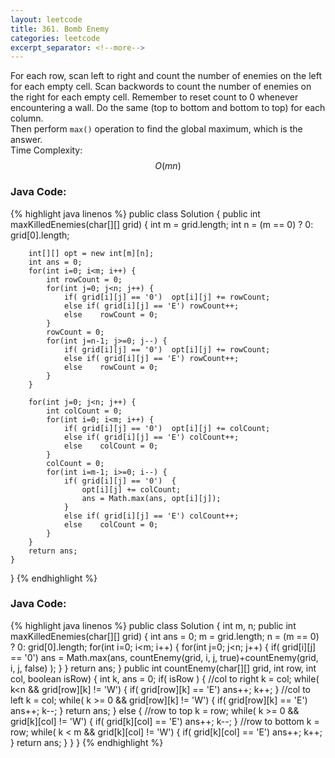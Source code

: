 ```yaml
---
layout: leetcode
title: 361. Bomb Enemy
categories: leetcode
excerpt_separator: <!--more-->
---
```

For each row, scan left to right and count the number of enemies on the left for each empty cell. Scan backwords to count the number of enemies on the right for each empty cell. Remember to reset count to 0 whenever encountering a wall.
Do the same (top to bottom and bottom to top) for each column.  
Then perform `max()` operation to find the global maximum, which is the answer.  
Time Complexity: $$O(mn)$$
<!--more-->
### Java Code:
{% highlight java linenos %}
public class Solution {
    public int maxKilledEnemies(char[][] grid) {
        int m = grid.length;
        int n = (m == 0) ? 0: grid[0].length;
        
        int[][] opt = new int[m][n];
        int ans = 0;
        for(int i=0; i<m; i++) {
            int rowCount = 0;
            for(int j=0; j<n; j++) {
                if( grid[i][j] == '0')  opt[i][j] += rowCount;
                else if( grid[i][j] == 'E') rowCount++;
                else    rowCount = 0;
            }
            rowCount = 0;
            for(int j=n-1; j>=0; j--) {
                if( grid[i][j] == '0')  opt[i][j] += rowCount;
                else if( grid[i][j] == 'E') rowCount++;
                else    rowCount = 0;
            }
        }
        
        for(int j=0; j<n; j++) {
            int colCount = 0;
            for(int i=0; i<m; i++) {
                if( grid[i][j] == '0')  opt[i][j] += colCount;
                else if( grid[i][j] == 'E') colCount++;
                else    colCount = 0;
            }
            colCount = 0;
            for(int i=m-1; i>=0; i--) {
                if( grid[i][j] == '0')  {
                    opt[i][j] += colCount;
                    ans = Math.max(ans, opt[i][j]);
                }
                else if( grid[i][j] == 'E') colCount++;
                else    colCount = 0;
            }
        }
        return ans;
    }
}
{% endhighlight %}
### Java Code:
{% highlight java linenos %}
public class Solution {
    int m, n;
    public int maxKilledEnemies(char[][] grid) {
        int ans = 0;
        m = grid.length;
        n = (m == 0) ? 0: grid[0].length;
        for(int i=0; i<m; i++) {
            for(int j=0; j<n; j++) {
                if( grid[i][j] == '0')
                    ans = Math.max(ans, countEnemy(grid, i, j, true)+countEnemy(grid, i, j, false) );
            }
        }
        return ans;
    }
    public int countEnemy(char[][] grid, int row, int col, boolean isRow) {
        int k, ans = 0;
        if( isRow ) {
            //col to right
            k = col;
            while( k<n && grid[row][k] != 'W') {
                if( grid[row][k] == 'E')
                    ans++;
                k++;
            }
            //col to left
            k = col;
            while( k >= 0 && grid[row][k] != 'W') {
                if( grid[row][k] == 'E')
                    ans++;
                k--;
            }
            return ans;
        }
        else {
            //row to top
            k = row;
            while( k >= 0 && grid[k][col] != 'W') {
                if( grid[k][col] == 'E')
                    ans++;
                k--;
            }
            //row to bottom
            k = row;
            while( k < m && grid[k][col] != 'W') {
                if( grid[k][col] == 'E')
                    ans++;
                k++;
            }
            return ans;
        }
    }
}
{% endhighlight %}
